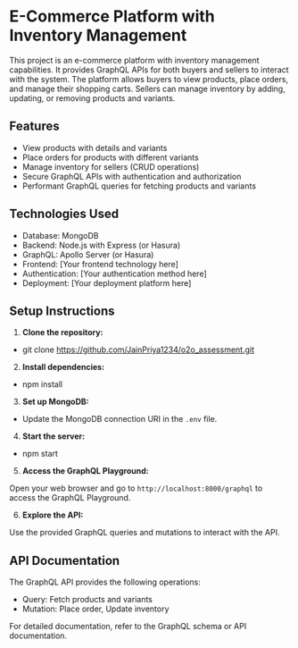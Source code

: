 # E-Commerce Platform with Inventory Management

This project is an e-commerce platform with inventory management capabilities. It provides GraphQL APIs for both buyers and sellers to interact with the system. The platform allows buyers to view products, place orders, and manage their shopping carts. Sellers can manage inventory by adding, updating, or removing products and variants.

## Features

- View products with details and variants
- Place orders for products with different variants
- Manage inventory for sellers (CRUD operations)
- Secure GraphQL APIs with authentication and authorization
- Performant GraphQL queries for fetching products and variants

## Technologies Used

- Database: MongoDB
- Backend: Node.js with Express (or Hasura)
- GraphQL: Apollo Server (or Hasura)
- Frontend: [Your frontend technology here]
- Authentication: [Your authentication method here]
- Deployment: [Your deployment platform here]

## Setup Instructions

1. **Clone the repository:**
- git clone https://github.com/JainPriya1234/o2o_assessment.git

2. **Install dependencies:**
- npm install

3. **Set up MongoDB:**
- Update the MongoDB connection URI in the `.env` file.

4. **Start the server:**
- npm start

5. **Access the GraphQL Playground:**

Open your web browser and go to `http://localhost:8000/graphql` to access the GraphQL Playground.

6. **Explore the API:**

Use the provided GraphQL queries and mutations to interact with the API.

## API Documentation

The GraphQL API provides the following operations:

- Query: Fetch products and variants
- Mutation: Place order, Update inventory

For detailed documentation, refer to the GraphQL schema or API documentation.





